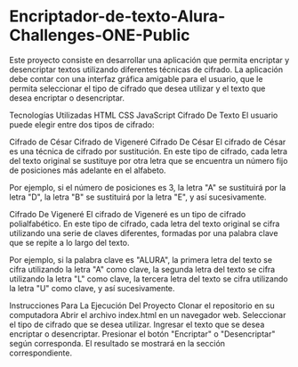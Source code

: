 # Encriptador-de-texto-Alura-Challenges-ONE-Public

Este proyecto consiste en desarrollar una aplicación que permita encriptar y desencriptar textos utilizando diferentes técnicas de cifrado. La aplicación debe contar con una interfaz gráfica amigable para el usuario, que le permita seleccionar el tipo de cifrado que desea utilizar y el texto que desea encriptar o desencriptar.

Tecnologías Utilizadas
HTML
CSS
JavaScript
Cifrado De Texto
El usuario puede elegir entre dos tipos de cifrado:

Cifrado de César
Cifrado de Vigeneré
Cifrado De César
El cifrado de César es una técnica de cifrado por sustitución. En este tipo de cifrado, cada letra del texto original se sustituye por otra letra que se encuentra un número fijo de posiciones más adelante en el alfabeto.

Por ejemplo, si el número de posiciones es 3, la letra "A" se sustituirá por la letra "D", la letra "B" se sustituirá por la letra "E", y así sucesivamente.

Cifrado De Vigeneré
El cifrado de Vigeneré es un tipo de cifrado polialfabético. En este tipo de cifrado, cada letra del texto original se cifra utilizando una serie de claves diferentes, formadas por una palabra clave que se repite a lo largo del texto.

Por ejemplo, si la palabra clave es "ALURA", la primera letra del texto se cifra utilizando la letra "A" como clave, la segunda letra del texto se cifra utilizando la letra "L" como clave, la tercera letra del texto se cifra utilizando la letra "U" como clave, y así sucesivamente.

Instrucciones Para La Ejecución Del Proyecto
Clonar el repositorio en su computadora
Abrir el archivo index.html en un navegador web.
Seleccionar el tipo de cifrado que se desea utilizar.
Ingresar el texto que se desea encriptar o desencriptar.
Presionar el botón "Encriptar" o "Desencriptar" según corresponda.
El resultado se mostrará en la sección correspondiente.
